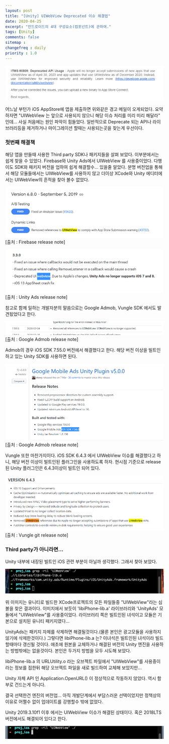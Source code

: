 ```yaml
---
layout: post
title: "[Unity] UIWebView Deprecated 이슈 해결법"
date: 2020-04-25
excerpt: "안드로이드의 4대 구성요소(컴포넌트)에 관하여."
tags: [Unity]
comments: false
sitemap :
changefreq : daily
priority : 1.0
---
```


![warning](/assets/img/uiwebview/warning.PNG)

어느날 부턴가 iOS AppStore에 앱을 제출하면 위와같은 경고 메일이 오게되었다.
요약하자면 "UIWebView 는 앞으로 사용되지 않으니 해당 이슈 처리를 미리 미리 해달라" 인데...
사실 처음에는 원인 파악이 힘들었다. 일반적으로 Deprecate 되는 API나 라이브러리등을 제거하거나 마이그레이션 할때는 사용되는곳을 찾는게 우선이다.

### 첫번째 해결책
해당 앱을 만들때 사용한 Third party SDK나 패키지들을 살펴 보았다. 이부분에서는 쉽게 찾을 수 있었다. Firebase와 Unity Ads에서 UIWebView 를 사용중이었다. 다행이도 SDK와 패키지 버전을 업하여 쉽게 해결할수... 있을줄 알았다. 분명 버전업을 통해서 해당 모듈들에서는 UIWebView를 사용하지 않고 더이상 XCode와 Unity 에디터에서는 UIWebView의 흔적을 찾아 볼수 없었다.

![firebase](/assets/img/uiwebview/firebase.PNG)
[출처 : Firebase release note]

![unityads](/assets/img/uiwebview/unityads.PNG)
[출처 : Unity Ads release note]

참고로 함께 일하는 개발자분의 말씀으로는 Google Admob, Vungle SDK 에서도 발견됬었다고 한다.

![admobios](/assets/img/uiwebview/admobios.PNG)
[출처 : Google Admob release note]

Admob의 경우 iOS SDK 7.55.0 버전에서 해결했다고 한다. 해당 버전 이상을 빌트인 하고 있는 Unity SDK를 사용하면 된다.

![admob](/assets/img/uiwebview/admob.PNG)
[출처 : Google Admob release note]

Vungle 또한 마찬가지이다. iOS SDK 6.4.3 에서 UIWebView 이슈를 해결했다고 하니, 해당 버전 이상이 빌트인된 플러그인을 사용하도록 하자. 현시점 기준으로 release된 Unity 플러그인은 6.4.3이상이 빌트인 되어 있다.

![vungleios](/assets/img/uiwebview/vungleios.PNG)
[출처 : Vungle git release note]


### Third party가 아니라면...
Unity 내부에 내장된 빌트인 iOS 관련 부분이 아닐까 생각했다. 그래서 찾아 보았다.

![before](/assets/img/uiwebview/before.png)

위 이미지는 유니티로 빌드한 XCode프로젝트의 모든 파일들중 "UIWebView"라는 심볼을 찾은 결과이다. 이미지에서 보듯이 'libiPhone-lib.a' 라이브러리와 'UnityAds' 모듈에서 "UIWebView"를 사용중이었다. 라이브러리 쪽은 빌트인된 녀석이고 모듈은 기본으로 설치된 유니티 패키지였다...

UnityAds는 패키지 자체를 삭제하면 해결될것이다.(물론 본인은 광고모듈을 사용하지 않기에 삭제한것이다.) 그렇다면 libiPhone-lib.a 는? 이녀석은 빌트인된 녀석이라 빌드할때마다 갱신될 것이다. 애초에 원본을 교체하거나 해결된 버전의 Unity 엔진을 사용하는 방법밖에는 없을것이다. 본인은 두가지 방법을 모두 시도해 보았다.

libiPhone-lib.a 의 URLUtility.o 라는 오브젝트 파일에서 "UIWebView"를 사용중이라는 정보를 접한뒤 해당 오브젝트 파일을 새로 빌드하여 교체해 보았지만...

Unity 자체 API 인 Application.OpenURL() 이 정상적으로 작동하지 않았다. 역시 함부로 건드는게 아니다.

결국 선택한건 엔진의 버전업... 아직 개발단계에서 부담스러운 선택이었지만 정책상의 이유로 어쩔수 없이 업데이트를 강행할수 밖에 없었다.

Unity 2019.3.10f1 이후 에서는 UIWebView 이슈가 해결된 상태이다. 혹은 2018LTS 버전에서도 해결되어 있다고 한다.

![after](/assets/img/uiwebview/after.png)
